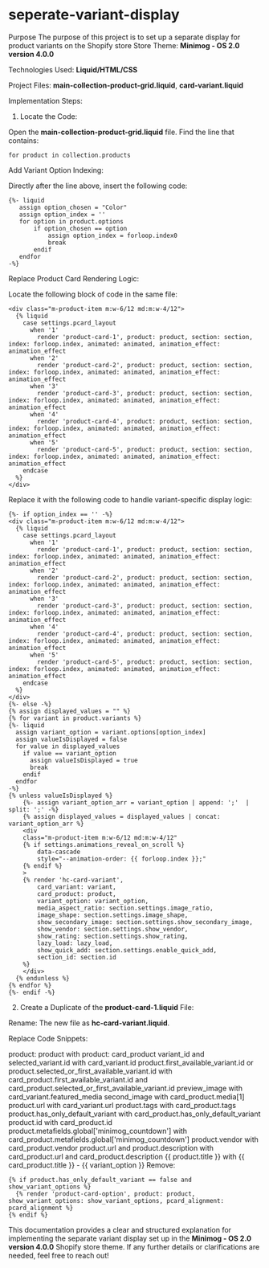 # seperate-variant-display

Purpose
The purpose of this project is to set up a separate display for product variants on the Shopify store
Store Theme: **Minimog - OS 2.0 version 4.0.0**

Technologies Used: **Liquid/HTML/CSS**

Project Files: **main-collection-product-grid.liquid**, **card-variant.liquid**

Implementation Steps:
1. Locate the Code:

Open the **main-collection-product-grid.liquid** file.
Find the line that contains:
```liquid
for product in collection.products
```
Add Variant Option Indexing:

Directly after the line above, insert the following code:
```liquid
{%- liquid
   assign option_chosen = "Color" 
   assign option_index = ''
   for option in product.options
       if option_chosen == option
           assign option_index = forloop.index0 
           break
       endif
   endfor
-%}
```
Replace Product Card Rendering Logic:

Locate the following block of code in the same file:
```liquid
<div class="m-product-item m:w-6/12 md:m:w-4/12">
  {% liquid
    case settings.pcard_layout
      when '1'
        render 'product-card-1', product: product, section: section, index: forloop.index, animated: animated, animation_effect: animation_effect
      when '2'
        render 'product-card-2', product: product, section: section, index: forloop.index, animated: animated, animation_effect: animation_effect
      when '3'
        render 'product-card-3', product: product, section: section, index: forloop.index, animated: animated, animation_effect: animation_effect
      when '4'
        render 'product-card-4', product: product, section: section, index: forloop.index, animated: animated, animation_effect: animation_effect
      when '5'
        render 'product-card-5', product: product, section: section, index: forloop.index, animated: animated, animation_effect: animation_effect
    endcase
  %}
</div>
```
Replace it with the following code to handle variant-specific display logic:
```liquid
{%- if option_index == '' -%}
<div class="m-product-item m:w-6/12 md:m:w-4/12">
  {% liquid
    case settings.pcard_layout
      when '1'
        render 'product-card-1', product: product, section: section, index: forloop.index, animated: animated, animation_effect: animation_effect
      when '2'
        render 'product-card-2', product: product, section: section, index: forloop.index, animated: animated, animation_effect: animation_effect
      when '3'
        render 'product-card-3', product: product, section: section, index: forloop.index, animated: animated, animation_effect: animation_effect
      when '4'
        render 'product-card-4', product: product, section: section, index: forloop.index, animated: animated, animation_effect: animation_effect
      when '5'
        render 'product-card-5', product: product, section: section, index: forloop.index, animated: animated, animation_effect: animation_effect
    endcase
  %}
</div>
{%- else -%}
{% assign displayed_values = "" %}
{% for variant in product.variants %}
{%- liquid
  assign variant_option = variant.options[option_index]
  assign valueIsDisplayed = false
  for value in displayed_values
    if value == variant_option
      assign valueIsDisplayed = true
      break
    endif
  endfor
-%}
{% unless valueIsDisplayed %}
    {%- assign variant_option_arr = variant_option | append: ';'  | split: ';' -%}
    {% assign displayed_values = displayed_values | concat: variant_option_arr %}
    <div
    class="m-product-item m:w-6/12 md:m:w-4/12"
    {% if settings.animations_reveal_on_scroll %}
        data-cascade
        style="--animation-order: {{ forloop.index }};"
    {% endif %}
    >
    {% render 'hc-card-variant',
        card_variant: variant,
        card_product: product,
        variant_option: variant_option,
        media_aspect_ratio: section.settings.image_ratio,
        image_shape: section.settings.image_shape,
        show_secondary_image: section.settings.show_secondary_image,
        show_vendor: section.settings.show_vendor,
        show_rating: section.settings.show_rating,
        lazy_load: lazy_load,
        show_quick_add: section.settings.enable_quick_add,
        section_id: section.id
    %}
    </div>
  {% endunless %}
{% endfor %}
{%- endif -%}
```
2. Create a Duplicate of the **product-card-1.liquid** File:

Rename: The new file as **hc-card-variant.liquid**.

Replace Code Snippets:

product: product with product: card_product
variant_id and selected_variant.id with card_variant.id
product.first_available_variant.id or product.selected_or_first_available_variant.id with card_product.first_available_variant.id and card_product.selected_or_first_available_variant.id
preview_image with card_variant.featured_media
second_image with card_product.media[1]
product.url with card_variant.url
product.tags with card_product.tags
product.has_only_default_variant with card_product.has_only_default_variant
product.id with card_product.id
product.metafields.global['minimog_countdown'] with card_product.metafields.global['minimog_countdown']
product.vendor with card_product.vendor
product.url and product.description with card_product.url and card_product.description
{{ product.title }} with {{ card_product.title }} - {{ variant_option }}
Remove:

```liquid
{% if product.has_only_default_variant == false and show_variant_options %}
  {% render 'product-card-option', product: product, show_variant_options: show_variant_options, pcard_alignment: pcard_alignment %}
{% endif %}
```
This documentation provides a clear and structured explanation for implementing the separate variant display set up in the **Minimog - OS 2.0 version 4.0.0** Shopify store theme. If any further details or clarifications are needed, feel free to reach out!
